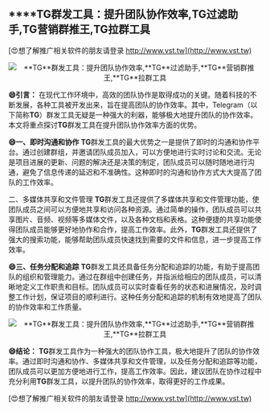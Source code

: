 ## ****TG**群发工具：提升团队协作效率,**TG**过滤助手,**TG**营销群推王,**TG**拉群工具**

[😍想了解推广相关软件的朋友请登录 http://www.vst.tw](http://www.vst.tw)

 <center><img src="https://vst.tw/MP4/tuiguang/png/3.png" alt="**TG**群发工具：提升团队协作效率,**TG**过滤助手,**TG**营销群推王,**TG**拉群工具"></center>

**😄引言：**
在现代工作环境中，高效的团队协作是取得成功的关键。随着科技的不断发展，各种工具被开发出来，旨在提高团队的协作效率。其中，Telegram（以下简称**TG**）群发工具无疑是一种强大的利器，能够极大地提升团队的协作效率。本文将重点探讨**TG**群发工具在提升团队协作效率方面的优势。

**😄一、即时沟通和协作**
**TG**群发工具的最大优势之一是提供了即时的沟通和协作平台。通过创建群组，并邀请团队成员加入，可以方便地进行实时讨论和交流。无论是项目进展的更新、问题的解决还是决策的制定，团队成员可以随时随地进行沟通，避免了信息传递的延迟和不准确性。这种即时的沟通和协作方式大大提高了团队的工作效率。

二、多媒体共享和文件管理
**TG**群发工具还提供了多媒体共享和文件管理功能，使团队成员之间可以方便地共享和访问各种资源。通过简单的操作，团队成员可以共享图片、音频、视频等多媒体文件，以及各种文档和表格。这种便捷的共享功能使得团队成员能够更好地协作和合作，提高工作效率。此外，**TG**群发工具还提供了强大的搜索功能，能够帮助团队成员快速找到需要的文件和信息，进一步提高工作效率。

**😄三、任务分配和追踪**
**TG**群发工具还具备任务分配和追踪的功能，有助于提高团队的组织和管理能力。通过在群组中创建任务，并指派给相应的团队成员，可以清晰地定义工作职责和目标。团队成员可以实时查看任务的状态和进展情况，及时调整工作计划，保证项目的顺利进行。这种任务分配和追踪的机制有效地提高了团队的协作效率和工作质量。

 <center><img src="https://vst.tw/MP4/tuiguang/png/6.png" alt="**TG**群发工具：提升团队协作效率,**TG**过滤助手,**TG**营销群推王,**TG**拉群工具"></center>

**😄结论：**
**TG**群发工具作为一种强大的团队协作工具，极大地提升了团队的协作效率。通过即时沟通和协作、多媒体共享和文件管理，以及任务分配和追踪等功能，团队成员可以更加方便地进行工作，提高工作效率。因此，建议团队在协作过程中充分利用**TG**群发工具，以提升团队的协作效率，取得更好的工作成果。

[😍想了解推广相关软件的朋友请登录 http://www.vst.tw](http://www.vst.tw)



